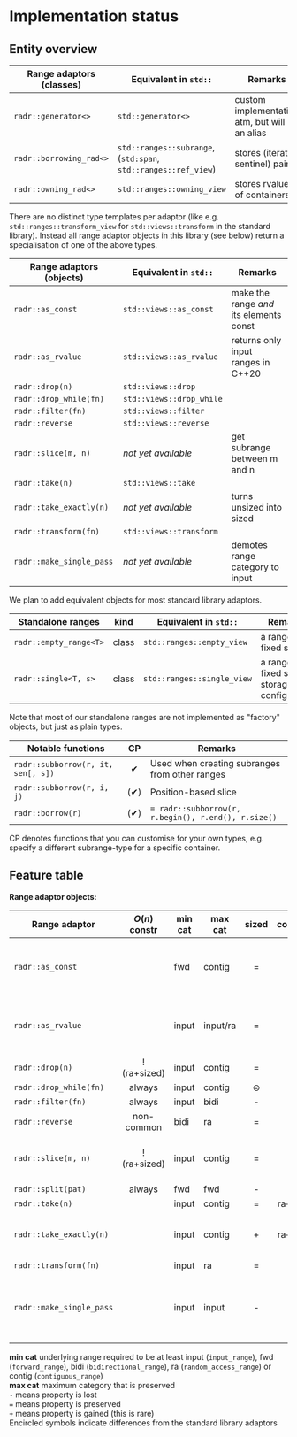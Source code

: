 # Implementation status

## Entity overview

| Range adaptors (classes)   | Equivalent in `std::`                                          | Remarks                                         |
|----------------------------|----------------------------------------------------------------|-------------------------------------------------|
| `radr::generator<>`        | `std::generator<>`                                             | custom implementation atm, but will be an alias |
| `radr::borrowing_rad<>`    | `std::ranges::subrange`, (`std:span`, `std::ranges::ref_view`) | stores (iterator, sentinel) pair                |
| `radr::owning_rad<>`       | `std::ranges::owning_view`                                     | stores rvalues of containers                    |

There are no distinct type templates per adaptor (like e.g. `std::ranges::transform_view` for `std::views::transform` in the standard library).
Instead all range adaptor objects in this library (see below) return a specialisation of one of the above types.

| Range adaptors (objects)   | Equivalent in `std::`   | Remarks                                  |
|----------------------------|-------------------------|------------------------------------------|
| `radr::as_const`           | `std::views::as_const`  | make the range *and* its elements const  |
| `radr::as_rvalue`          | `std::views::as_rvalue` | returns only input ranges in C++20       |
| `radr::drop(n)`            | `std::views::drop`      |                                          |
| `radr::drop_while(fn)`     | `std::views::drop_while`|                                          |
| `radr::filter(fn)`         | `std::views::filter`    |                                          |
| `radr::reverse`            | `std::views::reverse`   |                                          |
| `radr::slice(m, n)`        | *not yet available*     | get subrange between m and n             |
| `radr::take(n)`            | `std::views::take`      |                                          |
| `radr::take_exactly(n)`    | *not yet available*     | turns unsized into sized                 |
| `radr::transform(fn)`      | `std::views::transform` |                                          |
| `radr::make_single_pass`   | *not yet available*     | demotes range category to input          |

We plan to add equivalent objects for most standard library adaptors.


| Standalone ranges          | kind  | Equivalent in `std::`      | Remarks                                              |
|----------------------------|:-----:|----------------------------|------------------------------------------------------|
| `radr::empty_range<T>`     | class | `std::ranges::empty_view`  | a range of fixed size 0                          |
| `radr::single<T, s>`       | class | `std::ranges::single_view` | a range of fixed size 1; storage configurable    |

Note that most of our standalone ranges are not implemented as "factory" objects, but just as plain types.


| Notable functions                  | CP   | Remarks                                              |
|------------------------------------|:----:|------------------------------------------------------|
| `radr::subborrow(r, it, sen[, s])` | ✔   | Used when creating subranges from other ranges      |
| `radr::subborrow(r, i, j)`         | (✔) | Position-based slice                                 |
| `radr::borrow(r)`                  | (✔) | `= radr::subborrow(r, r.begin(), r.end(), r.size()`  |

CP denotes functions that you can customise for your own types, e.g. specify a different subrange-type for a specific container.

## Feature table

**Range adaptor objects:**

| Range adaptor              | $O(n)$ constr  | min cat | max cat  | sized | common    | Remarks                                  |
|----------------------------|:--------------:|---------|----------|:-----:|:---------:|------------------------------------------|
| `radr::as_const`           |                | fwd     | contig   |  =    |  =        | make the range *and* its elements const  |
| `radr::as_rvalue`          |                | input   | input/ra |  =    |  =        | returns only input ranges in C++20       |
| `radr::drop(n)`            | !(ra+sized)    | input   | contig   |  =    |  ⊜        |                                          |
| `radr::drop_while(fn)`     | always         | input   | contig   |  ⊜    |  ⊜        |                                          |
| `radr::filter(fn)`         | always         | input   | bidi     |  -    |  ⊝        |                                          |
| `radr::reverse`            | non-common     | bidi    | ra       |  =    |  +        |                                          |
| `radr::slice(m, n)`        | !(ra+sized)    | input   | contig   |  =    |  =        | get subrange between m and n             |
| `radr::split(pat)`         | always         | fwd     | fwd      |  -    |  -        |                                          |
| `radr::take(n)`            |                | input   | contig   |  =    |  ra+sized |                                          |
| `radr::take_exactly(n)`    |                | input   | contig   |  +    |  ra+sized | turns unsized into sized                 |
| `radr::transform(fn)`      |                | input   | ra       |  =    |  =        |                                          |
| `radr::make_single_pass`   |                | input   | input    |  -    |  -        | demotes range category to single-pass    |

**min cat** underlying range required to be at least input (`input_range`), fwd (`forward_range`), bidi (`bidirectional_range`),
ra (`random_access_range`) or contig (`contiguous_range`)<br>
**max cat** maximum category that is preserved<br>
`-` means property is lost<br>
`=` means property is preserved<br>
`+` means property is gained (this is rare)<br>
Encircled symbols indicate differences from the standard library adaptors


